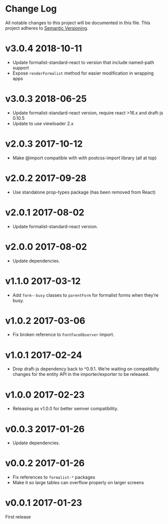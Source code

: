 # Change Log

All notable changes to this project will be documented in this file.
This project adheres to [Semantic Versioning](http://semver.org/).

# v3.0.4 2018-10-11

* Update formalist-standard-react to version that include named-path support
* Expose `renderFormalist` method for easier modification in wrapping apps

# v3.0.3 2018-06-25

* Update formalist-standard-react version, require react >16.x and draft-js 0.10.5
* Update to use viewloader 2.x

# v2.0.3 2017-10-12

* Make @import compatible with with postcss-import library (all at top)

# v2.0.2 2017-09-28

* Use standalone prop-types package (has been removed from React)

# v2.0.1 2017-08-02

* Update formalist-standard-react version.

# v2.0.0 2017-08-02

* Update dependencies.

# v1.1.0 2017-03-12

* Add `form--busy` classes to `parentForm` for formalist forms when they’re busy.

# v1.0.2 2017-03-06

* Fix broken reference to `FontFaceObserver` import.

# v1.0.1 2017-02-24

* Drop draft-js dependency back to ^0.9.1. We’re waiting on compatibilty changes
  for the entity API in the importer/exporter to be released.

# v1.0.0 2017-02-23

* Releasing as v1.0.0 for better semver compatibility.

# v0.0.3 2017-01-26

* Update dependencies.

# v0.0.2 2017-01-26

* Fix references to `formalist-*` packages
* Make it so large tables can overflow properly on larger screens

# v0.0.1 2017-01-23

First release
